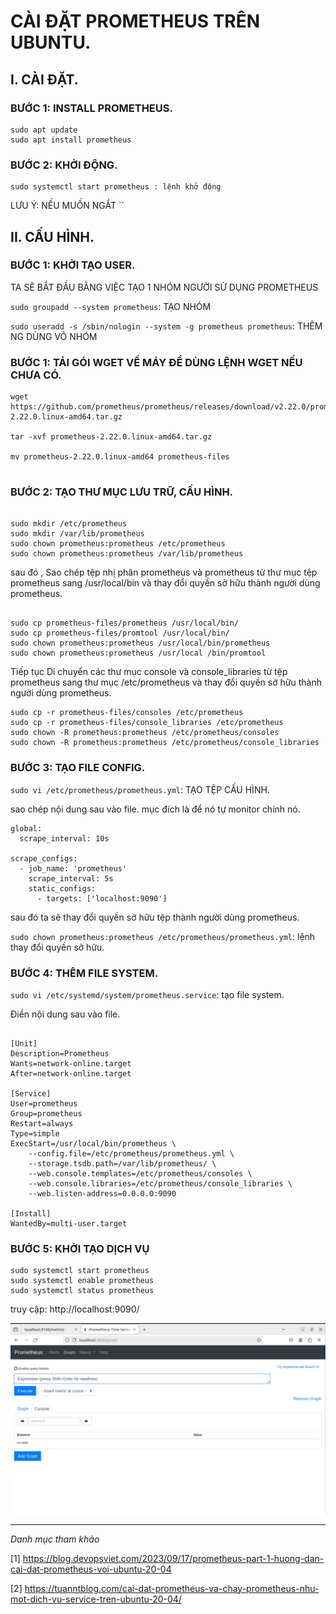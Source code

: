 # CÀI ĐẶT PROMETHEUS TRÊN UBUNTU.




## I. CÀI ĐẶT.
### BƯỚC 1: INSTALL PROMETHEUS.
```
sudo apt update
sudo apt install prometheus
```


### BƯỚC 2: KHỞI ĐỘNG.


```
sudo systemctl start prometheus : lệnh khở động
```

LƯU Ý: NẾU MUỐN NGẮT ``


## II. CẤU HÌNH.



### BƯỚC 1: KHỞI TẠO USER.

TA SẼ BẮT ĐẦU BẰNG VIỆC TẠO 1 NHÓM NGƯỜI SỬ DỤNG PROMETHEUS

`sudo groupadd --system prometheus`: TẠO NHÓM

`sudo useradd -s /sbin/nologin --system -g prometheus prometheus`: THÊM NG DÙNG VÔ NHÓM



### BƯỚC 1: TẢI GÓI WGET VỀ MÁY ĐỂ DÙNG LỆNH WGET NẾU CHƯA CÓ.

```
wget https://github.com/prometheus/prometheus/releases/download/v2.22.0/prometheus-2.22.0.linux-amd64.tar.gz

tar -xvf prometheus-2.22.0.linux-amd64.tar.gz

mv prometheus-2.22.0.linux-amd64 prometheus-files


```


### BƯỚC 2: TẠO THƯ MỤC LƯU TRỮ, CẤU HÌNH.


```

sudo mkdir /etc/prometheus
sudo mkdir /var/lib/prometheus
sudo chown prometheus:prometheus /etc/prometheus
sudo chown prometheus:prometheus /var/lib/prometheus

```

sau đó , Sao chép tệp nhị phân prometheus và prometheus từ thư mục tệp prometheus sang /usr/local/bin và thay đổi quyền sở hữu thành người dùng prometheus.


```

sudo cp prometheus-files/prometheus /usr/local/bin/ 
sudo cp prometheus-files/promtool /usr/local/bin/ 
sudo chown prometheus:prometheus /usr/local/bin/prometheus 
sudo chown prometheus:prometheus /usr/local /bin/promtool

```


Tiếp tục Di chuyển các thư mục console và console_libraries từ tệp prometheus sang thư mục /etc/prometheus và thay đổi quyền sở hữu thành người dùng prometheus.


```
sudo cp -r prometheus-files/consoles /etc/prometheus
sudo cp -r prometheus-files/console_libraries /etc/prometheus
sudo chown -R prometheus:prometheus /etc/prometheus/consoles
sudo chown -R prometheus:prometheus /etc/prometheus/console_libraries

```

### BƯỚC 3: TẠO FILE CONFIG.

`sudo vi /etc/prometheus/prometheus.yml`: TẠO TỆP CẤU HÌNH.

sao chép nội dung sau vào file. mục đích là để nó tự monitor chính nó.


```
global:
  scrape_interval: 10s

scrape_configs:
  - job_name: 'prometheus'
    scrape_interval: 5s
    static_configs:
      - targets: ['localhost:9090']

```


sau đó ta sẽ thay đổi quyền sở hữu tệp thành người dùng prometheus.


`sudo chown prometheus:prometheus /etc/prometheus/prometheus.yml`: lệnh thay đổi quyền sở hữu.


### BƯỚC 4: THÊM FILE SYSTEM.


`sudo vi /etc/systemd/system/prometheus.service`: tạo file system.

Điền nội dung sau vào file.


```

[Unit]
Description=Prometheus
Wants=network-online.target
After=network-online.target

[Service]
User=prometheus
Group=prometheus
Restart=always
Type=simple
ExecStart=/usr/local/bin/prometheus \
    --config.file=/etc/prometheus/prometheus.yml \
    --storage.tsdb.path=/var/lib/prometheus/ \
    --web.console.templates=/etc/prometheus/consoles \
    --web.console.libraries=/etc/prometheus/console_libraries \
    --web.listen-address=0.0.0.0:9090

[Install]
WantedBy=multi-user.target

```

### BƯỚC 5: KHỞI TẠO DỊCH VỤ

```
sudo systemctl start prometheus
sudo systemctl enable prometheus
sudo systemctl status prometheus

```

truy cập: http://localhost:9090/

![hinh](../images/6.png)























---

*Danh mục tham khảo*

[1] https://blog.devopsviet.com/2023/09/17/prometheus-part-1-huong-dan-cai-dat-prometheus-voi-ubuntu-20-04

[2] https://tuanntblog.com/cai-dat-prometheus-va-chay-prometheus-nhu-mot-dich-vu-service-tren-ubuntu-20-04/


